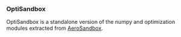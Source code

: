 ### OptiSandbox
OptiSandbox is a standalone version of the numpy and optimization modules extracted from [AeroSandbox](https://github.com/peterdsharpe/AeroSandbox).


